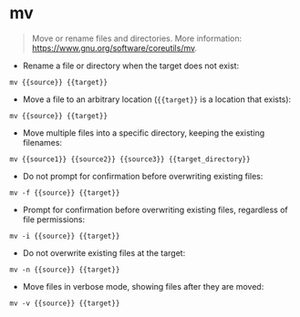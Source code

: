 # mv

> Move or rename files and directories.
> More information: <https://www.gnu.org/software/coreutils/mv>.

- Rename a file or directory when the target does not exist:

`mv {{source}} {{target}}`

- Move a file to an arbitrary location (`{{target}}` is a location that exists):

`mv {{source}} {{target}}`

- Move multiple files into a specific directory, keeping the existing filenames:

`mv {{source1}} {{source2}} {{source3}} {{target_directory}}`

- Do not prompt for confirmation before overwriting existing files:

`mv -f {{source}} {{target}}`

- Prompt for confirmation before overwriting existing files, regardless of file permissions:

`mv -i {{source}} {{target}}`

- Do not overwrite existing files at the target:

`mv -n {{source}} {{target}}`

- Move files in verbose mode, showing files after they are moved:

`mv -v {{source}} {{target}}`
